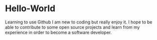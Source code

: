 # Hello-World
Learning to use Github
I am new to coding but really enjoy it. I hope to be able to contribute to some open source projects and learn from my experience in order to become a software developer.
